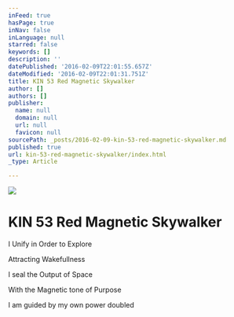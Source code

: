 ```yaml
---
inFeed: true
hasPage: true
inNav: false
inLanguage: null
starred: false
keywords: []
description: ''
datePublished: '2016-02-09T22:01:55.657Z'
dateModified: '2016-02-09T22:01:31.751Z'
title: KIN 53 Red Magnetic Skywalker
author: []
authors: []
publisher:
  name: null
  domain: null
  url: null
  favicon: null
sourcePath: _posts/2016-02-09-kin-53-red-magnetic-skywalker.md
published: true
url: kin-53-red-magnetic-skywalker/index.html
_type: Article

---
```

![](https://the-grid-user-content.s3-us-west-2.amazonaws.com/2f4e34d6-8b76-4bb6-a9e8-fefe79914be8.png)

# KIN 53 Red Magnetic Skywalker

I Unify in Order to Explore

Attracting Wakefullness

I seal the Output of Space

With the Magnetic tone of Purpose

I am guided by my own power doubled